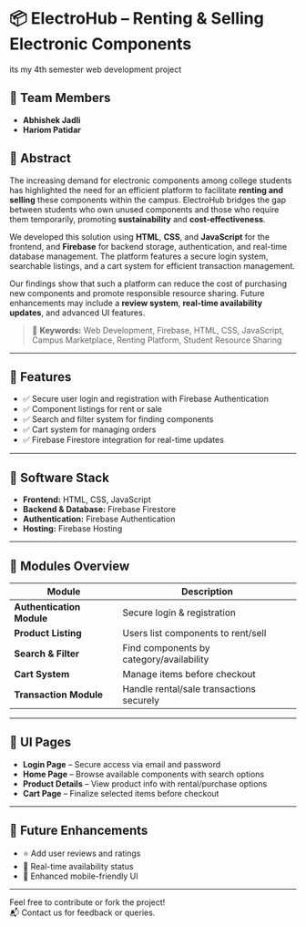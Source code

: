 #  📦 ElectroHub – Renting & Selling Electronic Components
its my 4th semester web development project 

## 👥 Team Members
- **Abhishek Jadli**  
- **Hariom Patidar**  

## 📄 Abstract

The increasing demand for electronic components among college students has highlighted the need for an efficient platform to facilitate **renting and selling** these components within the campus. ElectroHub bridges the gap between students who own unused components and those who require them temporarily, promoting **sustainability** and **cost-effectiveness**.

We developed this solution using **HTML**, **CSS**, and **JavaScript** for the frontend, and **Firebase** for backend storage, authentication, and real-time database management. The platform features a secure login system, searchable listings, and a cart system for efficient transaction management.

Our findings show that such a platform can reduce the cost of purchasing new components and promote responsible resource sharing. Future enhancements may include a **review system**, **real-time availability updates**, and advanced UI features.

> 🔑 **Keywords:** Web Development, Firebase, HTML, CSS, JavaScript, Campus Marketplace, Renting Platform, Student Resource Sharing

---

## 🚀 Features

- ✅ Secure user login and registration with Firebase Authentication  
- ✅ Component listings for rent or sale  
- ✅ Search and filter system for finding components  
- ✅ Cart system for managing orders  
- ✅ Firebase Firestore integration for real-time updates  

---

## 🔧 Software Stack

- **Frontend:** HTML, CSS, JavaScript  
- **Backend & Database:** Firebase Firestore  
- **Authentication:** Firebase Authentication  
- **Hosting:** Firebase Hosting  

---

## 🧩 Modules Overview

| Module                    | Description |
|---------------------------|-------------|
| **Authentication Module** | Secure login & registration |
| **Product Listing**       | Users list components to rent/sell |
| **Search & Filter**       | Find components by category/availability |
| **Cart System**           | Manage items before checkout |
| **Transaction Module**    | Handle rental/sale transactions securely |

---

## 🎨 UI Pages

- **Login Page** – Secure access via email and password  
- **Home Page** – Browse available components with search options  
- **Product Details** – View product info with rental/purchase options  
- **Cart Page** – Finalize selected items before checkout  

---

## 📌 Future Enhancements

- ⭐ Add user reviews and ratings  
- 🔄 Real-time availability status  
- 🎨 Enhanced mobile-friendly UI  

---

Feel free to contribute or fork the project!  
📬 Contact us for feedback or queries.

